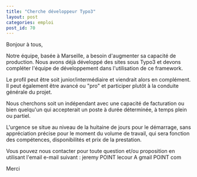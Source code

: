 ```yaml
---
title: "Cherche développeur Typo3"
layout: post
categories: emploi
post_id: 70
---
```

Bonjour à tous,

Notre équipe, basée à Marseille, a besoin d'augmenter sa capacité de production.
Nous avons déjà développé des sites sous Typo3 et devons compléter l'équipe de développement dans l'utilisation de ce framework.

Le profil peut être soit junior/intermédiaire et viendrait alors en complément.
Il peut également être avancé ou "pro" et participer plutôt à la conduite générale du projet.

Nous cherchons soit un indépendant avec une capacité de facturation ou bien quelqu'un qui accepterait un poste à durée déterminée, à temps plein ou partiel.

L'urgence se situe au niveau de la huitaine de jours pour le démarrage, sans appréciation précise pour le moment du volume de travail, qui sera fonction des compétences, disponibilités et prix de la prestation.

Vous pouvez nous contacter pour toute question et/ou proposition en utilisant l'email e-mail suivant : jeremy POINT lecour A gmail POINT com

Merci